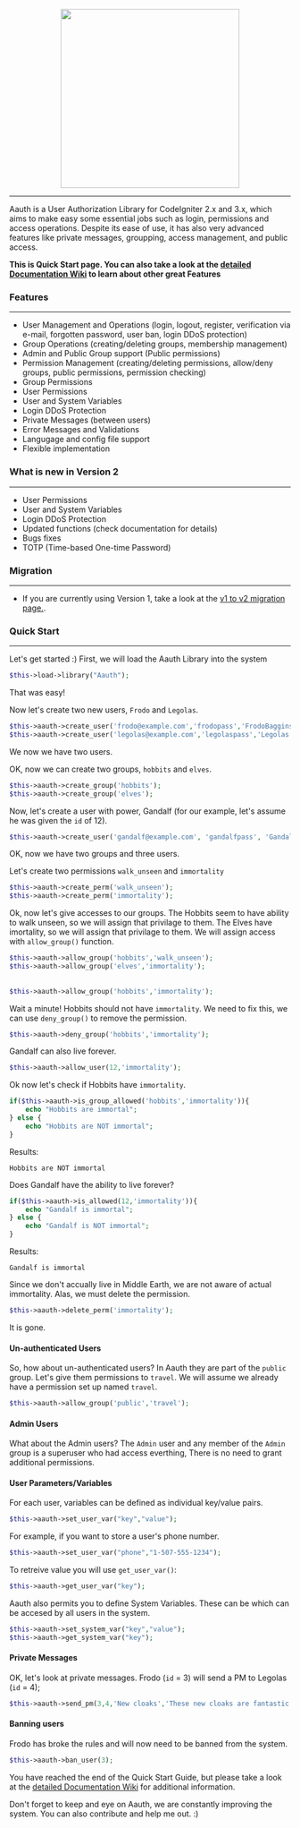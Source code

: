 <p align="center">
<img src="https://cloud.githubusercontent.com/assets/2417212/8925689/add409ea-34be-11e5-8e50-845da8f5b1b0.png" height="320">
</p>

***
Aauth is a User Authorization Library for CodeIgniter 2.x and 3.x, which aims to make easy some essential jobs such as login, permissions and access operations. Despite its ease of use, it has also very advanced features like private messages, groupping, access management, and public access.

**This is Quick Start page. You can also take a look at the [detailed Documentation Wiki](https://github.com/magefly/CodeIgniter-Aauth/wiki) to learn about other great Features**

### Features 
***
* User Management and Operations (login, logout, register, verification via e-mail, forgotten password, user ban, login DDoS protection)
* Group Operations (creating/deleting groups, membership management)
* Admin and Public Group support (Public permissions)
* Permission Management (creating/deleting permissions, allow/deny groups, public permissions, permission checking)
* Group Permissions
* User Permissions
* User and System Variables
* Login DDoS Protection
* Private Messages (between users)
* Error Messages and Validations
* Langugage and config file support
* Flexible implementation

### What is new in Version 2
***
* User Permissions
* User and System Variables
* Login DDoS Protection
* Updated functions (check documentation for details)
* Bugs fixes
* TOTP (Time-based One-time Password)

### Migration
***
* If you are currently using Version 1, take a look at the [v1 to v2 migration page.](https://github.com/magefly/CodeIgniter-Aauth/wiki/1%29-Migration-from-V1).

### Quick Start 
***
Let's get started :)
First, we will load the Aauth Library into the system
```php
$this->load->library("Aauth");
```

That was easy!

Now let's create two new users, `Frodo` and `Legolas`.

```php
$this->aauth->create_user('frodo@example.com','frodopass','FrodoBaggins');
$this->aauth->create_user('legolas@example.com','legolaspass','Legolas');
```
   
We now we have two users.

OK, now we can create two groups, `hobbits` and `elves`.
```php
$this->aauth->create_group('hobbits');
$this->aauth->create_group('elves');
```  

Now, let's create a user with power, Gandalf (for our example, let's assume he was given the `id` of 12).
```php
$this->aauth->create_user('gandalf@example.com', 'gandalfpass', 'GandalfTheGray');
```  

OK, now we have two groups and three users.

Let's create two permissions `walk_unseen` and `immortality` 

```php
$this->aauth->create_perm('walk_unseen');
$this->aauth->create_perm('immortality');
```  

Ok, now let's give accesses to our groups.  The Hobbits seem to have ability to walk unseen, so we will assign that privilage to them. The Elves have imortality, so we will assign that privilage to them.
We will assign access with `allow_group()` function.

```php
$this->aauth->allow_group('hobbits','walk_unseen');
$this->aauth->allow_group('elves','immortality');
  
  
$this->aauth->allow_group('hobbits','immortality');
``` 

Wait a minute! Hobbits should not have `immortality`. We need to fix this, we can use `deny_group()` to remove the permission.

```php
$this->aauth->deny_group('hobbits','immortality');
``` 

Gandalf can also live forever.

```php
$this->aauth->allow_user(12,'immortality');
``` 

Ok now let's check if Hobbits have `immortality`.

```php
if($this->aauth->is_group_allowed('hobbits','immortality')){
	echo "Hobbits are immortal";
} else {
	echo "Hobbits are NOT immortal";
}
```
Results:
```
Hobbits are NOT immortal
```

Does Gandalf have the ability to live forever?

```php
if($this->aauth->is_allowed(12,'immortality')){
	echo "Gandalf is immortal";
} else {
	echo "Gandalf is NOT immortal";
}
``` 
Results:
```
Gandalf is immortal
```

Since we don't accually live in Middle Earth, we are not aware of actual immortality.  Alas, we must delete the permission.

```php
$this->aauth->delete_perm('immortality');
``` 
It is gone.

#### Un-authenticated Users

So, how about un-authenticated users?  In Aauth they are part of the `public` group. Let's give them permissions to `travel`.
We will assume we already have a permission set up named `travel`.

```php
$this->aauth->allow_group('public','travel');
``` 

#### Admin Users
What about the Admin users? The `Admin` user and any member of the `Admin` group is a superuser who had access everthing, There is no need to grant additional permissions.
  
#### User Parameters/Variables
For each user, variables can be defined as individual key/value pairs.

```php
$this->aauth->set_user_var("key","value");
``` 

For example, if you want to store a user's phone number.
```php
$this->aauth->set_user_var("phone","1-507-555-1234");
``` 

To retreive value you will use `get_user_var()`:
```php
$this->aauth->get_user_var("key");
``` 

Aauth also permits you to define System Variables.  These can be which can be accesed by all users in the system.
```php
$this->aauth->set_system_var("key","value");
$this->aauth->get_system_var("key");
``` 

#### Private Messages
OK, let's look at private messages. Frodo (`id` = 3) will send a PM to Legolas (`id` = 4);

```php
$this->aauth->send_pm(3,4,'New cloaks','These new cloaks are fantastic!')
``` 

#### Banning users

Frodo has broke the rules and will now need to be banned from the system.
```php
$this->aauth->ban_user(3);
``` 

You have reached the end of the Quick Start Guide, but please take a look at the [detailed Documentation Wiki](https://github.com/magefly/CodeIgniter-Aauth/wiki/_pages) for additional information.


Don't forget to keep and eye on Aauth, we are constantly improving the system.
You can also contribute and help me out. :)
